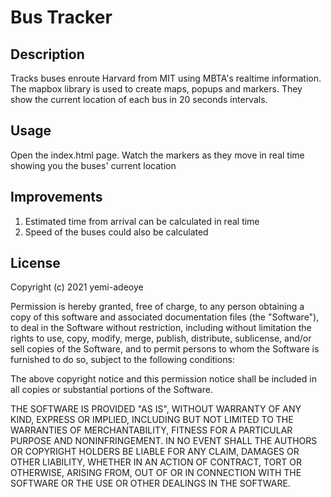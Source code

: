 # Bus Tracker

## Description

Tracks buses enroute Harvard from MIT using MBTA's realtime information. The mapbox library is used to create maps, popups and markers. They show the current location of each bus in 20 seconds intervals.

## Usage

Open the index.html page. Watch the markers as they move in real time showing you the buses' current location

## Improvements

1. Estimated time from arrival can be calculated in real time
2. Speed of the buses could also be calculated

## License

Copyright (c) 2021 yemi-adeoye

Permission is hereby granted, free of charge, to any person obtaining a copy of this software and associated documentation files (the "Software"), to deal in the Software without restriction, including without limitation the rights to use, copy, modify, merge, publish, distribute, sublicense, and/or sell copies of the Software, and to permit persons to whom the Software is furnished to do so, subject to the following conditions:

The above copyright notice and this permission notice shall be included in all copies or substantial portions of the Software.

THE SOFTWARE IS PROVIDED "AS IS", WITHOUT WARRANTY OF ANY KIND, EXPRESS OR IMPLIED, INCLUDING BUT NOT LIMITED TO THE WARRANTIES OF MERCHANTABILITY, FITNESS FOR A PARTICULAR PURPOSE AND NONINFRINGEMENT. IN NO EVENT SHALL THE AUTHORS OR COPYRIGHT HOLDERS BE LIABLE FOR ANY CLAIM, DAMAGES OR OTHER LIABILITY, WHETHER IN AN ACTION OF CONTRACT, TORT OR OTHERWISE, ARISING FROM, OUT OF OR IN CONNECTION WITH THE SOFTWARE OR THE USE OR OTHER DEALINGS IN THE SOFTWARE.
